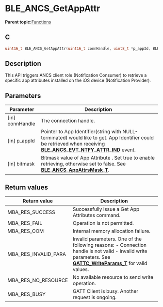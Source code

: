 # BLE\_ANCS\_GetAppAttr

**Parent topic:**[Functions](GUID-8C9E1D47-B753-4EBC-A021-73E42F908146.md)

## C

```c
uint16_t BLE_ANCS_GetAppAttr(uint16_t connHandle, uint8_t *p_appId, BLE_ANCS_AppAttrsMask_T bitmask);
```

## Description

This API triggers ANCS client role \(Notification Consumer\) to retrieve a specific app attributes installed on the iOS device \(Notification Provider\).

## Parameters

|Parameter|Description|
|---------|-----------|
|\[in\] connHandle|The connection handle.|
|\[in\] p\_appId|Pointer to App Identifier\(string with NULL-terminated\) would like to get. App Identifier could be retrieved when receiving **[BLE\_ANCS\_EVT\_NTFY\_ATTR\_IND](GUID-4BB8FD63-76FD-4D39-8EEF-FBC86B43A2DC.md)** event.|
|\[in\] bitmask|Bitmask value of App Attribute . Set true to enable retrieving, otherwise set to false. See **[BLE\_ANCS\_AppAttrsMask\_T](GUID-877BD5E4-7DA1-4831-B1C8-A81BFF65856E.md)**.|

## Return values

|Return value|Description|
|------------|-----------|
|MBA\_RES\_SUCCESS|Successfully issue a Get App Attributes command.|
|MBA\_RES\_FAIL|Operation is not permitted.|
|MBA\_RES\_OOM|Internal memory allocation failure.|
|MBA\_RES\_INVALID\_PARA|Invalid parameters. One of the following reasons: - Connection handle is not valid - Invalid write parameters. See **[GATTC\_WriteParams\_T](GUID-ECF6667D-37E2-4ABC-A1F7-1F478F592632.md)** for valid values.|
|MBA\_RES\_NO\_RESOURCE|No available resource to send write operation.|
|MBA\_RES\_BUSY|GATT Client is busy. Another request is ongoing.|

